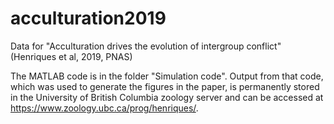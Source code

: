 # acculturation2019
Data for "Acculturation drives the evolution of intergroup conflict" (Henriques et al, 2019, PNAS)

The MATLAB code is in the folder "Simulation code". 
Output from that code, which was used to generate the figures in the paper, is permanently stored in the University of British Columbia zoology server and can be accessed at https://www.zoology.ubc.ca/prog/henriques/.
